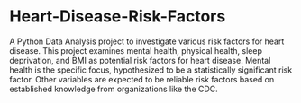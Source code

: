 # Heart-Disease-Risk-Factors
A Python Data Analysis project to investigate various risk factors for heart disease.
This project examines mental health, physical health, sleep deprivation, and BMI as potential risk factors for heart disease. Mental health is the specific focus, hypothesized to be a statistically significant risk factor. Other variables are expected to be reliable risk factors based on established knowledge from organizations like the CDC.
